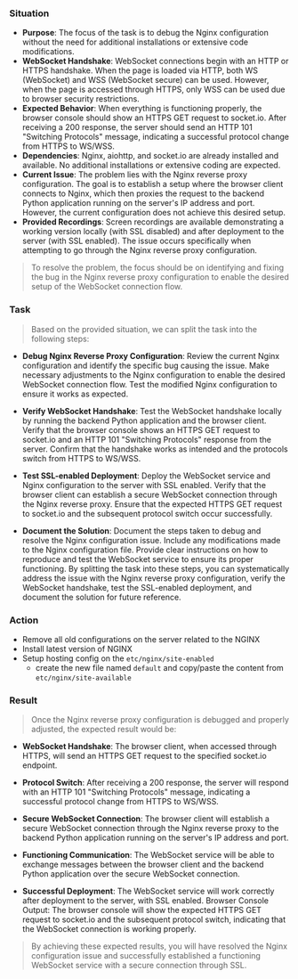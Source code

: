 ### Situation 
- **Purpose**: The focus of the task is to debug the Nginx configuration without the need for additional installations or extensive code modifications.
- **WebSocket Handshake**: WebSocket connections begin with an HTTP or HTTPS handshake. When the page is loaded via HTTP, both WS (WebSocket) and WSS (WebSocket secure) can be used. However, when the page is accessed through HTTPS, only WSS can be used due to browser security restrictions.
- **Expected Behavior**: When everything is functioning properly, the browser console should show an HTTPS GET request to socket.io. After receiving a 200 response, the server should send an HTTP 101 "Switching Protocols" message, indicating a successful protocol change from HTTPS to WS/WSS.
- **Dependencies**: Nginx, aiohttp, and socket.io are already installed and available. No additional installations or extensive coding are expected.
- **Current Issue**: The problem lies with the Nginx reverse proxy configuration. The goal is to establish a setup where the browser client connects to Nginx, which then proxies the request to the backend Python application running on the server's IP address and port. However, the current configuration does not achieve this desired setup.
- **Provided Recordings**: Screen recordings are available demonstrating a working version locally (with SSL disabled) and after deployment to the server (with SSL enabled). The issue occurs specifically when attempting to go through the Nginx reverse proxy configuration.
>To resolve the problem, the focus should be on identifying and fixing the bug in the Nginx reverse proxy configuration to enable the desired setup of the WebSocket connection flow.

### Task 
>Based on the provided situation, we can split the task into the following steps:

- **Debug Nginx Reverse Proxy Configuration**:
Review the current Nginx configuration and identify the specific bug causing the issue.
Make necessary adjustments to the Nginx configuration to enable the desired WebSocket connection flow.
Test the modified Nginx configuration to ensure it works as expected.


- **Verify WebSocket Handshake**:
Test the WebSocket handshake locally by running the backend Python application and the browser client.
Verify that the browser console shows an HTTPS GET request to socket.io and an HTTP 101 "Switching Protocols" response from the server.
Confirm that the handshake works as intended and the protocols switch from HTTPS to WS/WSS.


- **Test SSL-enabled Deployment**:
Deploy the WebSocket service and Nginx configuration to the server with SSL enabled.
Verify that the browser client can establish a secure WebSocket connection through the Nginx reverse proxy.
Ensure that the expected HTTPS GET request to socket.io and the subsequent protocol switch occur successfully.

- **Document the Solution**:
Document the steps taken to debug and resolve the Nginx configuration issue.
Include any modifications made to the Nginx configuration file.
Provide clear instructions on how to reproduce and test the WebSocket service to ensure its proper functioning.
By splitting the task into these steps, you can systematically address the issue with the Nginx reverse proxy configuration, verify the WebSocket handshake, test the SSL-enabled deployment, and document the solution for future reference. 
 
### Action 
- Remove all old configurations on the server related to the NGINX
- Install latest version of NGINX
- Setup hosting config on the `etc/nginx/site-enabled`
  - create the new file named `default` and copy/paste the content from `etc/nginx/site-available`

### Result
>Once the Nginx reverse proxy configuration is debugged and properly adjusted, the expected result would be:

- **WebSocket Handshake**: The browser client, when accessed through HTTPS, will send an HTTPS GET request to the specified socket.io endpoint.

- **Protocol Switch**: After receiving a 200 response, the server will respond with an HTTP 101 "Switching Protocols" message, indicating a successful protocol change from HTTPS to WS/WSS.

- **Secure WebSocket Connection**: The browser client will establish a secure WebSocket connection through the Nginx reverse proxy to the backend Python application running on the server's IP address and port.

- **Functioning Communication**: The WebSocket service will be able to exchange messages between the browser client and the backend Python application over the secure WebSocket connection.

- **Successful Deployment**: The WebSocket service will work correctly after deployment to the server, with SSL enabled.
Browser Console Output: The browser console will show the expected HTTPS GET request to socket.io and the subsequent protocol switch, indicating that the WebSocket connection is working properly.

>By achieving these expected results, you will have resolved the Nginx configuration issue and successfully established a functioning WebSocket service with a secure connection through SSL.